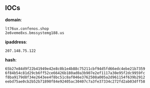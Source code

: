 
## IOCs

__domain__:

```text
lt76ux.confenos.shop
2e6veme8xs.bmssystemg188.us
```
__ipaddress__:

```text
207.148.75.122
```
__hash__:

```text
65b27e84d9f22b41949e42e8c0b1e4b88c75211cbf94d5fd66edc4ebe21b7359
6f84b54c81d29cb6ff52ce66426b180ad0a3b907e2ef1117a30e95f2dc9959fc
f8ba9179d8f34e2643ee4f8bc51c8af046e3762508a005a2d961154f639b2912
eebd75ae0cb2b52b71890f84e92405ac30407c7a3fe37334c272fd2ab03dff58
```